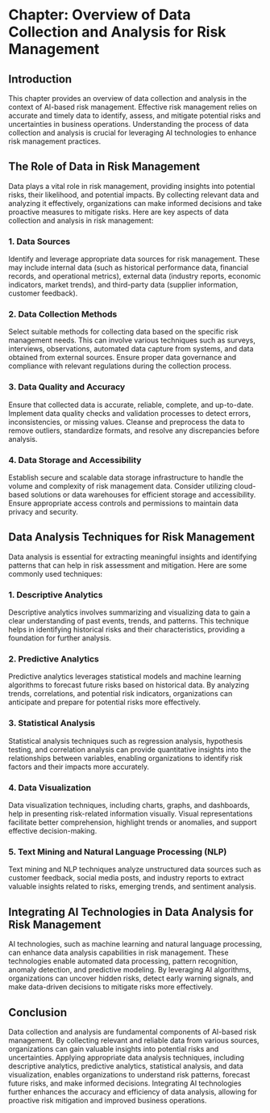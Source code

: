 Chapter: Overview of Data Collection and Analysis for Risk Management
=====================================================================

Introduction
------------

This chapter provides an overview of data collection and analysis in the context of AI-based risk management. Effective risk management relies on accurate and timely data to identify, assess, and mitigate potential risks and uncertainties in business operations. Understanding the process of data collection and analysis is crucial for leveraging AI technologies to enhance risk management practices.

The Role of Data in Risk Management
-----------------------------------

Data plays a vital role in risk management, providing insights into potential risks, their likelihood, and potential impacts. By collecting relevant data and analyzing it effectively, organizations can make informed decisions and take proactive measures to mitigate risks. Here are key aspects of data collection and analysis in risk management:

### 1. Data Sources

Identify and leverage appropriate data sources for risk management. These may include internal data (such as historical performance data, financial records, and operational metrics), external data (industry reports, economic indicators, market trends), and third-party data (supplier information, customer feedback).

### 2. Data Collection Methods

Select suitable methods for collecting data based on the specific risk management needs. This can involve various techniques such as surveys, interviews, observations, automated data capture from systems, and data obtained from external sources. Ensure proper data governance and compliance with relevant regulations during the collection process.

### 3. Data Quality and Accuracy

Ensure that collected data is accurate, reliable, complete, and up-to-date. Implement data quality checks and validation processes to detect errors, inconsistencies, or missing values. Cleanse and preprocess the data to remove outliers, standardize formats, and resolve any discrepancies before analysis.

### 4. Data Storage and Accessibility

Establish secure and scalable data storage infrastructure to handle the volume and complexity of risk management data. Consider utilizing cloud-based solutions or data warehouses for efficient storage and accessibility. Ensure appropriate access controls and permissions to maintain data privacy and security.

Data Analysis Techniques for Risk Management
--------------------------------------------

Data analysis is essential for extracting meaningful insights and identifying patterns that can help in risk assessment and mitigation. Here are some commonly used techniques:

### 1. Descriptive Analytics

Descriptive analytics involves summarizing and visualizing data to gain a clear understanding of past events, trends, and patterns. This technique helps in identifying historical risks and their characteristics, providing a foundation for further analysis.

### 2. Predictive Analytics

Predictive analytics leverages statistical models and machine learning algorithms to forecast future risks based on historical data. By analyzing trends, correlations, and potential risk indicators, organizations can anticipate and prepare for potential risks more effectively.

### 3. Statistical Analysis

Statistical analysis techniques such as regression analysis, hypothesis testing, and correlation analysis can provide quantitative insights into the relationships between variables, enabling organizations to identify risk factors and their impacts more accurately.

### 4. Data Visualization

Data visualization techniques, including charts, graphs, and dashboards, help in presenting risk-related information visually. Visual representations facilitate better comprehension, highlight trends or anomalies, and support effective decision-making.

### 5. Text Mining and Natural Language Processing (NLP)

Text mining and NLP techniques analyze unstructured data sources such as customer feedback, social media posts, and industry reports to extract valuable insights related to risks, emerging trends, and sentiment analysis.

Integrating AI Technologies in Data Analysis for Risk Management
----------------------------------------------------------------

AI technologies, such as machine learning and natural language processing, can enhance data analysis capabilities in risk management. These technologies enable automated data processing, pattern recognition, anomaly detection, and predictive modeling. By leveraging AI algorithms, organizations can uncover hidden risks, detect early warning signals, and make data-driven decisions to mitigate risks more effectively.

Conclusion
----------

Data collection and analysis are fundamental components of AI-based risk management. By collecting relevant and reliable data from various sources, organizations can gain valuable insights into potential risks and uncertainties. Applying appropriate data analysis techniques, including descriptive analytics, predictive analytics, statistical analysis, and data visualization, enables organizations to understand risk patterns, forecast future risks, and make informed decisions. Integrating AI technologies further enhances the accuracy and efficiency of data analysis, allowing for proactive risk mitigation and improved business operations.
